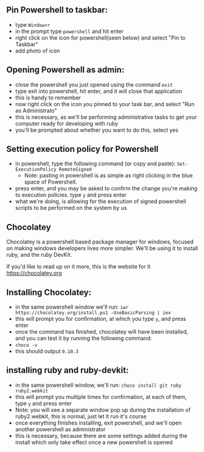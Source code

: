 ## Pin Powershell to taskbar:

* type `Window+r`
* in the prompt type `powershell` and hit enter
* right click on the icon for powershell(seen below) and select "Pin to Taskbar"
 * add photo of icon

## Opening Powershell as admin:

* close the powershell you just opened using the command `exit`
 * type exit into powershell, hit enter, and it will close that application
 * this is handy to remember
* now right click on the icon you pinned to your task bar, and select "Run as Administrato"
 * this is necessary, as we'll be performing administrative tasks to get your computer ready for developing with ruby
 * you'll be prompted about whether you want to do this, select yes

## Setting execution policy for Powershell

* in powershell, type the following command (or copy and paste): `Set-ExecutionPolicy RemoteSigned`
  * Note: pasting in powershell is as simple as right clicking in the blue space of Powershell.
* press enter, and you may be asked to confirm the change you're making to execution policies. type `y` and press enter
* what we're doing, is allowing for the execution of signed powershell scripts to be performed on the system by us

## Chocolatey

Chocolatey is a powershell based package manager for windows, focused on making windows developers lives more simpler.
We'll be using it to install ruby, and the ruby DevKit.

If you'd like to read up on it more, this is the website for it https://chocolatey.org

## Installing Chocolatey:

* in the same powershell window we'll run: `iwr https://chocolatey.org/install.ps1 -UseBasicParsing | iex`
* this will prompt you for confirmation, at which you type `y`, and press enter
* once the command has finished, chocolatey will have been installed, and you can test it by running the following command:
 * `choco -v`
 * this should output `0.10.3`

## installing ruby and ruby-devkit:
* in the same powershell window, we'll run: `choco install git ruby ruby2.webkit`
* this will prompt you multiple times for confirmation, at each of them, type `y` and press enter
 * Note: you will see a separate window pop up during the installation of ruby2.webkit, this is normal, just let it run it's course
* once everything finishes installing, exit powershell, and we'll open another powershell as administrator
 * this is necessary, because there are some settings added during the install which only take effect once a new powershell is opened
